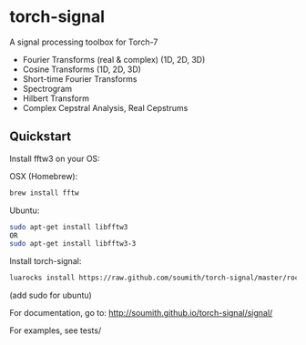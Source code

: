 torch-signal
============
A signal processing toolbox for Torch-7

- Fourier Transforms (real & complex) (1D, 2D, 3D)
- Cosine Transforms (1D, 2D, 3D)
- Short-time Fourier Transforms
- Spectrogram
- Hilbert Transform
- Complex Cepstral Analysis, Real Cepstrums
 

Quickstart
----------
Install fftw3 on your OS:
  
OSX (Homebrew):
```bash
brew install fftw
```
  
Ubuntu:
```bash
sudo apt-get install libfftw3
OR
sudo apt-get install libfftw3-3
```
  
Install torch-signal:
```bash
luarocks install https://raw.github.com/soumith/torch-signal/master/rocks/signal-scm-1.rockspec
```

(add sudo for ubuntu)

For documentation, go to:
http://soumith.github.io/torch-signal/signal/

For examples, see tests/

